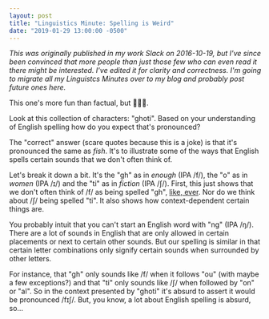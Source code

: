 ```yaml
---
layout: post
title: "Linguistics Minute: Spelling is Weird"
date: "2019-01-29 13:00:00 -0500"
---
```

_This was originally published in my work Slack on 2016-10-19, but I've since
been convinced that more people than just those few who can even read it there
might be interested. I've edited it for clarity and correctness. I'm going to
migrate all my Linguistcs Minutes over to my blog and probably post future ones
here._

This one's more fun than factual, but 🤷🏻‍♂️.

Look at this collection of characters: "ghoti". Based on your understanding of
English spelling how do you expect that's pronounced?

The "correct" answer (scare quotes because this is a joke) is that it's
pronounced the same as _fish_. It's to illustrate some of the ways that English
spells certain sounds that we don't often think of.

Let's break it down a bit. It's the "gh" as in _enough_ (IPA /f/), the "o" as in
_women_ (IPA /ɪ/) and the "ti" as in _fiction_ (IPA /ʃ/). First, this just shows
that we don't often think of /f/ as being spelled "gh", [like,
ever](https://www.youtube.com/watch?v=WA4iX5D9Z64). Nor do we think about /ʃ/
being spelled "ti". It also shows how context-dependent certain things are.

You probably intuit that you can't start an English word with "ng" (IPA /ŋ/).
There are a lot of sounds in English that are only allowed in certain placements
or next to certain other sounds. But our spelling is similar in that certain
letter combinations only signify certain sounds when surrounded by other
letters.

For instance, that "gh" only sounds like /f/ when it follows "ou" (with maybe a
few exceptions?) and that "ti" only sounds like /ʃ/ when followed by "on" or
"al". So in the context presented by "ghoti" it's absurd to assert it would be
pronounced /fɪʃ/. But, you know, a lot about English spelling is absurd, so…

